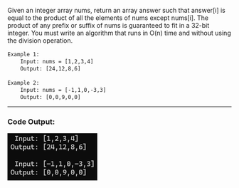 Given an integer array nums, return an array answer such that answer[i] is equal to the product of all the elements of nums except nums[i].
The product of any prefix or suffix of nums is guaranteed to fit in a 32-bit integer.
You must write an algorithm that runs in O(n) time and without using the division operation.

    Example 1:
        Input: nums = [1,2,3,4]
        Output: [24,12,8,6]

    Example 2:
        Input: nums = [-1,1,0,-3,3]
        Output: [0,0,9,0,0]

---
### Code Output:
![Code Output](Output.png)
